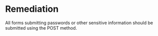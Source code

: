 # Remediation

All forms submitting passwords or other sensitive information should be submitted using the POST method.


